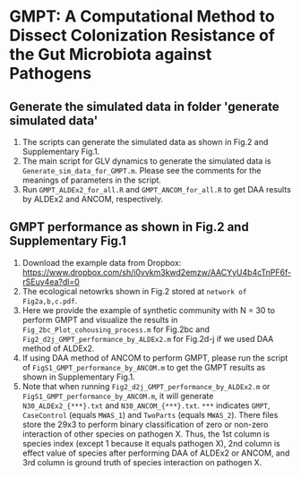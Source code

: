 # GMPT: A Computational Method to Dissect Colonization Resistance of the Gut Microbiota against Pathogens

## Generate the simulated data in folder 'generate simulated data'
1. The scripts can generate the simulated data as shown in Fig.2 and Supplementary Fig.1.
2. The main script for GLV dynamics to generate the simulated data is `Generate_sim_data_for_GMPT.m`. Please see the comments for the meanings of parameters in the script.
3. Run `GMPT_ALDEx2_for_all.R` and `GMPT_ANCOM_for_all.R` to get DAA results by ALDEx2 and ANCOM, respectively.

## GMPT performance as shown in Fig.2 and Supplementary Fig.1

1. Download the example data from Dropbox: https://www.dropbox.com/sh/i0vvkm3kwd2emzw/AACYyU4b4cTnPF6f-rSEuy4ea?dl=0
2. The ecological netowrks shown in Fig.2 stored at `network of Fig2a,b,c.pdf`. 
3. Here we provide the example of synthetic community with N = 30 to perform GMPT and visualize the results in `Fig_2bc_Plot_cohousing_process.m` for Fig.2bc and `Fig2_d2j_GMPT_performance_by_ALDEx2.m` for Fig.2d-j if we used DAA method of ALDEx2.
4. If using DAA method of ANCOM to perform GMPT, please run the script of `FigS1_GMPT_performance_by_ANCOM.m` to get the GMPT results as shown in Supplementary Fig.1.
5. Note that when running `Fig2_d2j_GMPT_performance_by_ALDEx2.m` or `FigS1_GMPT_performance_by_ANCOM.m`, it will generate `N30_ALDEx2_{***}.txt` and `N30_ANCOM_{***}.txt`. `***` indicates `GMPT`, `CaseControl` (equals `MWAS_1`) and `TwoParts` (equals `MWAS_2`). There files store the 29x3 to perform binary classification of zero or non-zero interaction of other species on pathogen X. Thus, the 1st column is species index (except 1 because it equals pathogen X), 2nd column is effect value of species after performing DAA of ALDEx2 or ANCOM, and 3rd column is ground truth of species interaction on pathogen X.
